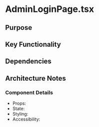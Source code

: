 # AdminLoginPage.tsx

## Purpose

## Key Functionality

## Dependencies

## Architecture Notes

### Component Details
- Props: 
- State: 
- Styling: 
- Accessibility: 
